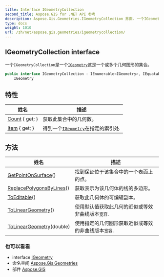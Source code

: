 ```yaml
---
title: Interface IGeometryCollection
second_title: Aspose.GIS for .NET API 参考
description: Aspose.Gis.Geometries.IGeometryCollection 界面. 一个IGeometryCollection是一个IGeometry这是一个或多个几何图形的集合
type: docs
weight: 1010
url: /zh/net/aspose.gis.geometries/igeometrycollection/
---
```

## IGeometryCollection interface

一个`IGeometryCollection`是一个[`IGeometry`](../igeometry/)这是一个或多个几何图形的集合。

```csharp
public interface IGeometryCollection : IEnumerable<IGeometry>, IEquatable<IGeometryCollection>, 
    IGeometry
```

## 特性

| 姓名 | 描述 |
| --- | --- |
| [Count](../../aspose.gis.geometries/igeometrycollection/count/) { get; } | 获取此集合中的几何数。 |
| [Item](../../aspose.gis.geometries/igeometrycollection/item/) { get; } | 得到一个[`IGeometry`](../igeometry/)在指定的索引处. |

## 方法

| 姓名 | 描述 |
| --- | --- |
| [GetPointOnSurface](../../aspose.gis.geometries/igeometrycollection/getpointonsurface/)() | 找到保证位于该集合中的一个表面上的点。 |
| [ReplacePolygonsByLines](../../aspose.gis.geometries/igeometrycollection/replacepolygonsbylines/)() | 获取表示为该几何体的线的多边形。 |
| [ToEditable](../../aspose.gis.geometries/igeometrycollection/toeditable/)() | 获取此几何体的可编辑副本。 |
| [ToLinearGeometry](../../aspose.gis.geometries/igeometrycollection/tolineargeometry/#tolineargeometry)() | 使用默认值获取此几何的近似或等效非曲线版本`宽容`. |
| [ToLinearGeometry](../../aspose.gis.geometries/igeometrycollection/tolineargeometry/#tolineargeometry_1)(double) | 使用指定的几何图形获取近似或等效的非曲线版本`宽容`. |

### 也可以看看

* interface [IGeometry](../igeometry/)
* 命名空间 [Aspose.Gis.Geometries](../../aspose.gis.geometries/)
* 部件 [Aspose.GIS](../../)


